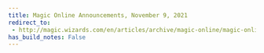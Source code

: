 ```yaml
---
title: Magic Online Announcements, November 9, 2021
redirect_to:
 - http://magic.wizards.com/en/articles/archive/magic-online/magic-online-announcements-november-9-2021
has_build_notes: False
---
```

